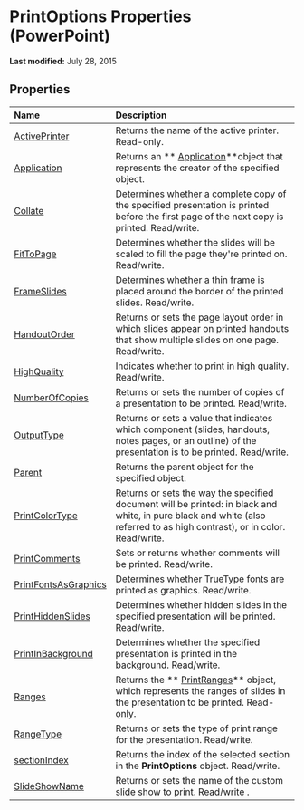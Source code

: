 
# PrintOptions Properties (PowerPoint)

 **Last modified:** July 28, 2015


## Properties



|**Name**|**Description**|
|:-----|:-----|
| [ActivePrinter](42a7f4be-f2e6-ccdf-64a9-ef686e8130f1.md)|Returns the name of the active printer. Read-only.|
| [Application](6ae689d3-265a-7277-9dc1-8deb7cdcfb8c.md)|Returns an  ** [Application](978c2b99-4271-b953-4283-73b5f3d96f41.md)**object that represents the creator of the specified object.|
| [Collate](4cf1d714-6ea2-fce5-340e-202d91ad1137.md)|Determines whether a complete copy of the specified presentation is printed before the first page of the next copy is printed. Read/write.|
| [FitToPage](53476904-fcbd-0a53-3e64-5c64799c8327.md)|Determines whether the slides will be scaled to fill the page they're printed on. Read/write.|
| [FrameSlides](4e866170-ab21-44e1-a497-7fc8e331fcec.md)|Determines whether a thin frame is placed around the border of the printed slides. Read/write. |
| [HandoutOrder](d71782ef-42d6-6dd4-6812-3463d41e8173.md)|Returns or sets the page layout order in which slides appear on printed handouts that show multiple slides on one page. Read/write.|
| [HighQuality](5db487e8-47aa-1ddd-83e6-c732b70d0682.md)|Indicates whether to print in high quality. Read/write.|
| [NumberOfCopies](6630ac4d-5c19-ad5f-f557-12e25e198e17.md)|Returns or sets the number of copies of a presentation to be printed. Read/write.|
| [OutputType](673bcc73-bd60-13f9-f383-dd927401e0f6.md)|Returns or sets a value that indicates which component (slides, handouts, notes pages, or an outline) of the presentation is to be printed. Read/write.|
| [Parent](d93f28db-9198-2edb-d6d0-77484bc54c13.md)|Returns the parent object for the specified object.|
| [PrintColorType](f552b2c6-fc25-4da9-c8e2-418c42e5df6c.md)|Returns or sets the way the specified document will be printed: in black and white, in pure black and white (also referred to as high contrast), or in color. Read/write.|
| [PrintComments](3c908a66-1db7-ef43-48a4-153f6095d041.md)|Sets or returns whether comments will be printed. Read/write.|
| [PrintFontsAsGraphics](f782be2c-9787-72e3-139e-163041e066f7.md)|Determines whether TrueType fonts are printed as graphics. Read/write.|
| [PrintHiddenSlides](39b5845e-7fd0-6759-bf1c-e2497acc1c61.md)|Determines whether hidden slides in the specified presentation will be printed. Read/write.|
| [PrintInBackground](d3a734a3-fa17-2321-1c29-6167f0110bd7.md)|Determines whether the specified presentation is printed in the background. Read/write.|
| [Ranges](d0011261-a663-534d-204f-af2cd02f72be.md)|Returns the  ** [PrintRanges](5c1e9dc1-e30c-bc65-5283-448b95795b11.md)** object, which represents the ranges of slides in the presentation to be printed. Read-only.|
| [RangeType](51d48974-16c9-0b96-9feb-651ca6347587.md)|Returns or sets the type of print range for the presentation. Read/write.|
| [sectionIndex](d42063aa-7daa-7d1b-9ae3-249ac4f9383b.md)|Returns the index of the selected section in the  **PrintOptions** object. Read/write.|
| [SlideShowName](0eca6fce-23ba-0e13-a6a7-ee968f3aa973.md)|Returns or sets the name of the custom slide show to print. Read/write .|
